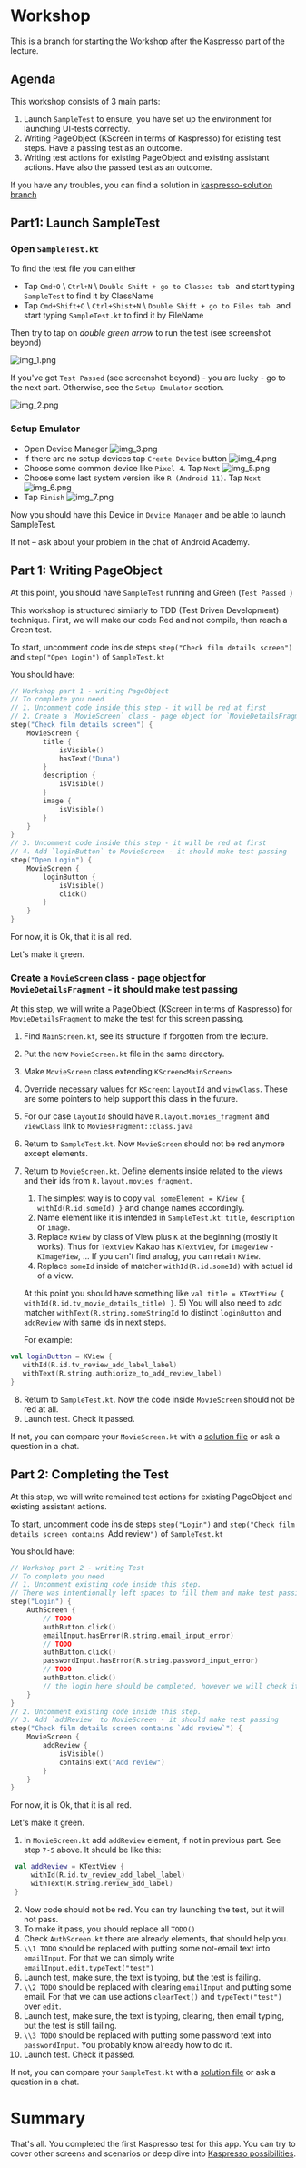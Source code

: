 # Workshop

This is a branch for starting the Workshop after the Kaspresso part of the lecture.

## Agenda

This workshop consists of 3 main parts:
1) Launch `SampleTest` to ensure, you have set up the environment for launching UI-tests correctly.
2) Writing PageObject (KScreen in terms of Kaspresso) for existing test steps. Have a passing test as an outcome.
3) Writing test actions for existing PageObject and existing assistant actions. Have also the passed test as an outcome.

If you have any troubles, you can find a solution in [kaspresso-solution branch](https://github.com/Android-Academy-Global/advanced-2021-architecture-1/tree/kaspresso-solution/app/src/androidTest/java)

## Part1: Launch SampleTest

### Open `SampleTest.kt`
To find the test file you can either
- Tap `Cmd+O` \ `Ctrl+N` \ `Double Shift + go to Classes tab ` and start typing `SampleTest` to find it by ClassName
- Tap `Cmd+Shift+O` \ `Ctrl+Shist+N` \ `Double Shift + go to Files tab ` and start typing `SampleTest.kt` to find it by FileName

Then try to tap on *double green arrow* to run the test (see screenshot beyond)

![img_1.png](images/img_1.png)

If you've got `Test Passed` (see screenshot beyond) - you are lucky - go to the next part. Otherwise, see the `Setup Emulator` section.

![img_2.png](images/img_2.png)

### Setup Emulator

- Open Device Manager
![img_3.png](images/img_3.png)
- If there are no setup devices tap `Create Device` button
![img_4.png](images/img_4.png)
- Choose some common device like `Pixel 4`. Tap `Next`
![img_5.png](images/img_5.png)
- Choose some last system version like `R (Android 11)`. Tap `Next`
![img_6.png](images/img_6.png)
- Tap `Finish`
![img_7.png](images/img_7.png)

Now you should have this Device in `Device Manager` and be able to launch SampleTest.

If not – ask about your problem in the chat of Android Academy.

## Part 1: Writing PageObject

At this point, you should have `SampleTest` running and Green (`Test Passed `)

This workshop is structured similarly to TDD (Test Driven Development) technique. First, we will make our code Red and not compile, then reach a Green test.

To start, uncomment code inside steps `step("Check film details screen")` and `step("Open Login")` of `SampleTest.kt`

You should have:

```kotlin
// Workshop part 1 - writing PageObject
// To complete you need
// 1. Uncomment code inside this step - it will be red at first
// 2. Create a `MovieScreen` class - page object for `MovieDetailsFragment` - it should make test passing
step("Check film details screen") {
    MovieScreen {
        title {
            isVisible()
            hasText("Duna")
        }
        description {
            isVisible()
        }
        image {
            isVisible()
        }
    }
}
// 3. Uncomment code inside this step - it will be red at first
// 4. Add `loginButton` to MovieScreen - it should make test passing
step("Open Login") {
    MovieScreen {
        loginButton {
            isVisible()
            click()
        }
    }
}
```

For now, it is Ok, that it is all red.

Let's make it green.

### Create a `MovieScreen` class - page object for `MovieDetailsFragment` - it should make test passing

At this step, we will write a PageObject (KScreen in terms of Kaspresso) for `MovieDetailsFragment` to make the test for this screen passing.

1) Find `MainScreen.kt`, see its structure if forgotten from the lecture.
2) Put the new `MovieScreen.kt` file in the same directory.
3) Make `MovieScreen` class extending `KScreen<MainScreen>`
4) Override necessary values for `KScreen`: `layoutId` and `viewClass`. These are some pointers to help support this class in the future.
5) For our case `layoutId` should have `R.layout.movies_fragment` and `viewClass` link to `MoviesFragment::class.java`
6) Return to `SampleTest.kt`. Now `MovieScreen` should not be red anymore except elements.
7) Return to `MovieScreen.kt`. Define elements inside related to the views and their ids from `R.layout.movies_fragment`.
   1) The simplest way is to copy `val someElement = KView { withId(R.id.someId) }` and change names accordingly.
   2) Name element like it is intended in `SampleTest.kt`: `title`, `description` or `image`.
   3) Replace `KView` by class of View plus `K` at the beginning (mostly it works). 
   Thus for `TextView` Kakao has `KTextView`, for `ImageView` - `KImageView`, ... If you can't find analog, you can retain `KView`.
   4) Replace `someId` inside of matcher `withId(R.id.someId)` with actual id of a view. 

   At this point you should have something like `val title = KTextView { withId(R.id.tv_movie_details_title) }`.
   5) You will also need to add matcher `withText(R.string.someStringId` to distinct `loginButton` and `addReview` with same ids in next steps.
   
   For example:
```kotlin
val loginButton = KView {
   withId(R.id.tv_review_add_label_label)
   withText(R.string.authiorize_to_add_review_label)
}
```
8) Return to `SampleTest.kt`. Now the code inside `MovieScreen` should not be red at all.
9) Launch test. Check it passed.

If not, you can compare your `MovieScreen.kt` with a [solution file](https://github.com/Android-Academy-Global/advanced-2021-architecture-1/blob/kaspresso-solution/app/src/androidTest/java/MovieScreen.kt) or ask a question in a chat.

## Part 2: Completing the Test

At this step, we will write remained test actions for existing PageObject and existing assistant actions.

To start, uncomment code inside steps `step("Login")` and `step("Check film details screen contains `Add review`")` of `SampleTest.kt`

You should have:

```kotlin
// Workshop part 2 - writing Test
// To complete you need
// 1. Uncomment existing code inside this step.
// There was intentionally left spaces to fill them and make test passing.
step("Login") {
    AuthScreen {
        // TODO
        authButton.click()
        emailInput.hasError(R.string.email_input_error)
        // TODO
        authButton.click()
        passwordInput.hasError(R.string.password_input_error)
        // TODO
        authButton.click()
        // the login here should be completed, however we will check it in the next step
    }
}
// 2. Uncomment existing code inside this step.
// 3. Add `addReview` to MovieScreen - it should make test passing
step("Check film details screen contains `Add review`") {
    MovieScreen {
        addReview {
            isVisible()
            containsText("Add review")
        }
    }
}
```

For now, it is Ok, that it is all red.

Let's make it green.

1) In `MovieScreen.kt` add `addReview` element, if not in previous part. See step `7-5` above. It should be like this:
```kotlin
 val addReview = KTextView {
     withId(R.id.tv_review_add_label_label)
     withText(R.string.review_add_label)
 }
```
2) Now code should not be red. You can try launching the test, but it will not pass.
3) To make it pass, you should replace all `TODO()`
4) Check `AuthScreen.kt` there are already elements, that should help you.
5) `\\1 TODO` should be replaced with putting some not-email text into `emailInput`. 
For that we can simply write `emailInput.edit.typeText("test")`
6) Launch test, make sure, the text is typing, but the test is failing.
7) `\\2 TODO` should be replaced with clearing `emailInput` and putting some email. 
For that we can use actions `clearText()` and `typeText("test")` over `edit`.
8) Launch test, make sure, the text is typing, clearing, then email typing, but the test is still failing.
9) `\\3 TODO` should be replaced with putting some password text into `passwordInput`.
You probably know already how to do it.
10) Launch test. Check it passed.

If not, you can compare your `SampleTest.kt` with a [solution file](https://github.com/Android-Academy-Global/advanced-2021-architecture-1/blob/kaspresso-solution/app/src/androidTest/java/FullTest.kt) or ask a question in a chat.

# Summary
That's all. You completed the first Kaspresso test for this app.
You can try to cover other screens and scenarios or deep dive into [Kaspresso possibilities](https://github.com/KasperskyLab/Kaspresso/blob/master/wiki/00_Home.md).